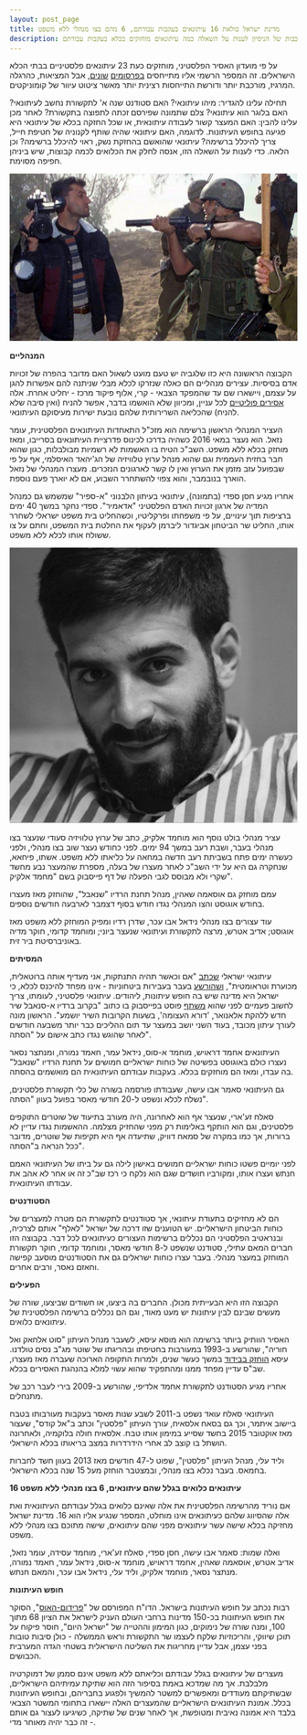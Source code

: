 ```yaml
---
layout: post_page
title: מדינת ישראל כולאת 16 עיתונאים בעקבות עבודתם, 6 מהם בצו מנהלי ללא משפט
description: רשויות החוק במדינת ישראל עוצרות, חוקרות, וכולאות עיתונאים כדי להשתיקם ולמנוע מהם לדווח על המתרחש בגדה המערבית ובמזרח ירושלים. ברשימה הזו אנסה להביא את המורכבות של הניסיון לענות על השאלה כמה עיתונאים מוחזקים בכלא בעקבות עבודתם. 
---
```


על פי מועדון האסיר הפלסטיני, מוחזקים כעת 23 עיתונאים פלסטיניים בבתי הכלא הישראלים. זה המספר הרשמי אליו מתייחסים [בפרסומים](https://972mag.com/report-7000-palestinians-held-in-israeli-jails/124317/) [שונים](http://www.aljazeera.com/news/2016/10/dangerous-job-palestinians-161004101453391.html), אבל המציאות, כהרגלה המרגיז, מורכבת יותר ודורשת התייחסות רצינית יותר מאשר ציטוט עיוור של קומוניקטים. 

תחילה עלינו להגדיר: מיהו עיתונאי? האם סטודנט שנה א' לתקשורת נחשב לעיתונאי? האם בלוגר הוא עיתונאי? צלם שתמונה שפירסם זכתה לתפוצה בתקשורת? לאחר מכן עלינו להבין: האם המעצר קשור לעבודה עיתונאית, או שכל החזקה בכלא של עיתונאי היא פגיעה בחופש העיתונות. לדוגמה, האם עיתונאי שהיה שותף לקנוניה של חטיפת חייל, צריך להיכלל ברשימה? עיתונאי שהואשם בהחזקת נשק, ראוי להיכלל ברשימה? וכן הלאה. כדי לענות על השאלה הזו, אנסה לחלק את הכלואים לכמה קבוצות, שיש ביניהן חפיפה מסוימת. 

![image alt text](/img/2017-02-17-0.png)

**המנהליים**

הקבוצה הראשונה היא כזו שלגביה יש טעם מועט לשאול האם מדובר בהפרה של זכויות אדם בסיסיות. עצירים מנהליים הם כאלה שנזרקו לכלא מבלי שניתנה להם אפשרות להגן על עצמם, ויישארו שם עד שהמפקד הצבאי - קרי, אלוף פיקוד מרכז - יחליט אחרת. אלה [אסירים פוליטיים](https://www.b48.club/2016/12/30/%D7%90%D7%A1%D7%99%D7%A8%D7%99%D7%9D-%D7%A4%D7%95%D7%9C%D7%99%D7%98%D7%99%D7%9D.html) לכל עניין, ומכיוון שלא הואשמו בדבר, אפשר להניח (ואין סיבה שלא להניח) שהכליאה השרירותית שלהם נובעת ישירות מעיסוקם העיתונאי.

העציר המנהלי הראשון ברשימה הוא מזכ"ל התאחדות העיתונאים הפלסטינית, עומר נזאל. הוא נעצר במאי 2016 כשהיה בדרכו לכינוס פדרציית העיתונאים בסרייבו, ומאז מוחזק בכלא ללא משפט. השב"כ הטיח בו האשמות לא רשמיות מבולבלות, כגון שהוא חבר בחזית העממית וגם שהוא מנהל ערוץ טלוויזיה של הג'יהאד האיסלמי, אף על פי שבפועל עזב מזמן את הערוץ ואין לו קשר לארגונים הנזכרים. מעצרו המנהלי של נזאל הוארך בנובמבר, והוא צפוי להשתחרר השבוע, אם לא יוארך פעם נוספת.

אחריו מגיע חסן ספדי (בתמונה), עיתונאי בעיתון הלבנוני "א-ספיר" שמשמש גם כמנהל המדיה של ארגון זכויות האדם הפלסטיני "אדאמיר". ספדי נחקר במשך 40 ימים ברציפות תוך עינויים, על פי משפחתו ופרקליטיו, וכשהחליט בית משפט ישראלי לשחרר אותו, החליט שר הביטחון אביגדור ליברמן לעקוף את החלטת בית המשפט, וחתם על צו ששולח אותו לכלא ללא משפט.

![חסן ספדי](/img/2017-02-17-1.png)

עציר מנהלי בולט נוסף הוא מוחמד אלקיק, כתב של ערוץ טלוויזיה סעודי שנעצר בצו מנהלי בעבר, ושבת רעב במשך 94 ימים. לפני כחודש נעצר שוב בצו מנהלי, ולפני כעשרה ימים פתח בשביתת רעב חדשה במחאה על כליאתו ללא משפט. אשתו, פיחאא, שנחקרה גם היא על ידי השב"כ לאחר מעצרו של בעלה, מספרת שהמעצר נבע מחשד שקרי ולא מבוסס לגבי הפעלה של דף פייסבוק בשם "מחמד אלקיק".

עמם מוחזק גם אוסאמה שאהין, מנהל תחנת הרדיו "שנאבל", שהוחזק מאז מעצרו בחודש אוגוסט והצו המנהלי נגדו חודש בסוף דצמבר לארבעה חודשים נוספים.

עוד עצורים בצו מנהלי נידאל אבו עכר, שדרן רדיו ומפיק המוחזק ללא משפט מאז אוגוסט; אדיב אטרש, מרצה לתקשורת ועיתונאי שנעצר ביוני; ומוחמד קדומי, חוקר מדיה באוניברסיטת ביר זית.

**המסיתים**

עיתונאי ישראלי [שכתב](http://www.the7eye.org.il/29232) "אם וכאשר תהיה התנתקות, אני מעדיף אותה ברוטאלית, מכוערת וטראומטית", [ושהורשע](http://www.haaretz.co.il/opinions/.premium-1.2705181) בעבר בעבירות ביטחוניות - אינו מפחד להיכנס לכלא, כי ישראל היא מדינה שיש בה חופש עיתונות, ליהודים.  עיתונאי פלסטיני, לעומתו, צריך לחשוב פעמיים לפני שהוא [משתף](https://mekomit.co.il/%D7%90%D7%9E%D7%A0%D7%95%D7%AA/) פוסט בפייסבוק בו כתוב "בקרוב ברדיו א-סנאבל שיר חדש ללהקת אלאנואר, 'דורא העצומה', בשעות הקרובות השיר יושמע". הראשון מונה לעורך עיתון מכובד, בעוד השני יושב במעצר עד תום ההליכים כבר יותר משבעה חודשים לאחר שהוגש נגדו כתב אישום על "הסתה".

העיתונאים אחמד דראויש, מוחמד א-סוס, נידאל עמר, חאמד נמורה, ומנתצר נסאר נעצרו כולם באוגוסט בפשיטה של כוחות ישראליים חמושים על תחנת הרדיו "שנאבל" בה עבדו, ומאז הם מוחזקים בכלא. בעקבות עבודתם העיתונאית הם מואשמים בהסתה. 

גם העיתונאי סאמר אבו עישה, שעבודתו פורסמה בשורה של כלי תקשורת פלסטינים, נשלח לכלא ונשפט ל-20 חודשי מאסר בפועל בעוון "הסתה".

סאלח זע'ארי, שנעצר אף הוא לאחרונה, היה מעורב בתיעוד של שוטרים התוקפים פלסטינים, וגם הוא הותקף באלימות רק מפני שהחזיק מצלמה. ההאשמות נגדו עדיין לא ברורות, אך כמו במקרה של סמאח דוויק, שתיעדה אף היא תקיפות של שוטרים, מדובר ככל הנראה ב"הסתה".

לפני יומיים פשטו כוחות ישראליים חמושים באישון לילה גם על ביתו של העיתונאי האמם חנתש ועצרו אותו, ומקורביו חושדים שגם הוא נלקח כי רכז שב"כ זה או אחר לא אהב את עבודתו העיתונאית.

**הסטודנטים**

הם לא מחזיקים בתעודת עיתונאי, אך סטודנטים לתקשורת הם מטרה למעצרים של כוחות הביטחון הישראליים. יש הטוענים שזו דרכה של ישראל "לאלף" אותם לצרכיה, ובנראטיב הפלסטיני הם נכללים ברשימות העצורים כעיתונאים לכל דבר. בקבוצה הזו חברים המאם עתילי, סטודנט שנשפט ל-8 חודשי מאסר, ומוחמד קדומי, חוקר תקשורת המוחזק במעצר מנהלי. בעבר עצרו כוחות ישראלים גם את הסטודנטים מוסעב קפישה וחאזם נאסר, ורבים אחרים.

**הפעילים**

הקבוצה הזו היא הבעייתית מכולן. החברים בה ביצעו, או חשודים שביצעו, שורה של מעשים שבינם לבין עיתונות יש מעט מאוד, וגם הם נכללים ברשימה הפלסטינית של עיתונאים כלואים.

האסיר הוותיק ביותר ברשימה הוא מוסא עיסא, לשעבר מנהל העיתון "סוט אלחאק ואל חוריה", שהורשע ב-1993 במעורבות בחטיפתו ובהריגתו של שוטר מג"ב נסים טולדנו. עיסא [הוחזק בבידוד](http://www.haaretz.co.il/news/politics/1.1700109) במשך כעשר שנים, ולמרות התקופה הארוכה שעברה מאז מעצרו, שב"ס עדיין מפחד ממנו ומהתפקיד שהוא עשוי למלא בהנהגת האסירים בכלא.

אחריו מגיע הסטודנט לתקשורת אחמד אלדיפי, שהורשע ב-2009 בירי לעבר רכב של מתנחלים.

העיתונאי סאלח עואד נשפט ב-2011 לשבע שנות מאסר בעקבות מעורבותו בטבח ביישוב איתמר, וכך גם בסאח אלסאיח, עורך העיתון "פלסטין" וכתב ב"אל קודס", שעצור מאז אוקטובר 2015 בחשד שסייע במימון אותו טבח. אלסאיח חולה בלוקמיה, ולאחרונה הושתל בו קוצב לב אחרי הידרדרות במצב בריאותו בכלא הישראלי.

וליד עלי, מנהל העיתון "פלסטין", שפוט ל-47 חודשים מאז 2013 בעוון חשד לחברות בחמאס. בעבר נכלא בצו מנהלי, ובמצטבר הוחזק מעל 15 שנה בכלא הישראלי.

**16 עיתונאים כלואים בגלל שהם עיתונאים, 6 בצו מנהלי ללא משפט**

אם נוריד מהרשימה הפלסטינית את אלה שאינם כלואים בגלל עבודתם העיתונאית ואת אלה שהסיווג שלהם כעיתונאים אינו מוחלט, המספר שנגיע אליו הוא 16. מדינת ישראל מחזיקה בכלא שישה עשר עיתונאים מפני שהם עיתונאים, שישה מתוכם בצו מנהלי ללא משפט.

ואלה שמות: סאמר אבו עישה, חסן ספדי, סאלח זע'ארי, מוחמד עסידה, עומר נזאל, אדיב אטרש, אוסאמה שאהין, אחמד דראויש, מוחמד א-סוס, נידאל עמר, חאמד נמורה, מנתצר נסאר, מוחמד אלקיק, וליד עלי, נידאל אבו עכר, והמאם חנתש.

**חופש העיתונות**

רבות נכתב על חופש העיתונות בישראל. הדו"ח המפורסם של "[פרידום-האוס](https://freedomhouse.org/report/freedom-press/2016/israel)", הסוקר את חופש העיתונות בכ-150 מדינות ברחבי העולם העניק לישראל את הציון 68 מתוך 100, ומנה שורה של נימוקים, כגון המימון וההטייה של "ישראל היום", חוסר פיקוח על תוכן שיווקי, והריכוזיות שלקח לעצמו שר התקשורת וראש הממשלה - כולן סיבות טובות בפני עצמן, אבל עדיין מחריגות את השליטה הישראלית בשטחי הגדה המערבית הכבושים.

מעצרים של עיתונאים בגלל עבודתם וכליאתם ללא משפט אינם סממן של דמוקרטיה מלבלבת. אך מה שמדכא באמת בסיפור הזה הוא שתיקת עמיתיהם הישראליים, שבשתיקתם מעודדים ומאפשרים למשטר להמשיך ולפגוע בחבריהם, ובחופש העיתונות בכלל. אמונת העיתונאים הישראליים שהמעצרים האלה יישארו בתחומי המשטר הצבאי בלבד היא אמונה נאיבית ומטופשת, אך לאחר שנים של שתיקה, כשיגיעו לעצור גם אותם - זה כבר יהיה מאוחר מדי.

